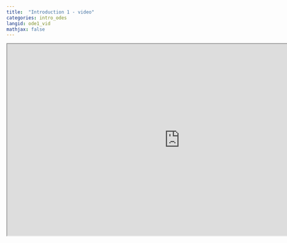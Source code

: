 ```yaml
---
title:  "Introduction 1 - video"
categories: intro_odes
langid: ode1_vid
mathjax: false
---
```


<iframe width="900" height="500"
	src="https://www.youtube.com/embed/9Ninjc2sDFQ?rel=0">
</iframe>

